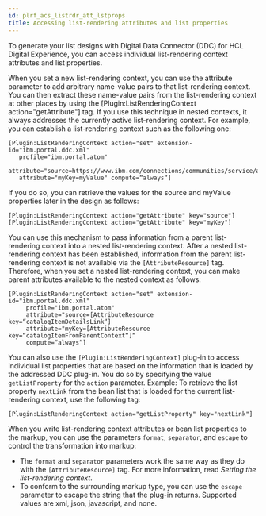 ```yaml
---
id: plrf_acs_listrdr_att_lstprops
title: Accessing list-rendering attributes and list properties
---
```





To generate your list designs with Digital Data Connector \(DDC\) for HCL Digital Experience, you can access individual list-rendering context attributes and list properties.

When you set a new list-rendering context, you can use the attribute parameter to add arbitrary name-value pairs to that list-rendering context. You can then extract these name-value pairs from the list-rendering context at other places by using the \[Plugin:ListRenderingContext action="getAttribute"\] tag. If you use this technique in nested contexts, it always addresses the currently active list-rendering context. For example, you can establish a list-rendering context such as the following one:

```
[Plugin:ListRenderingContext action="set" extension-id="ibm.portal.ddc.xml"
   profile="ibm.portal.atom"
   attribute="source=https://www.ibm.com/connections/communities/service/atom/catalog/public"
   attribute="myKey=myValue" compute=“always“]
```

If you do so, you can retrieve the values for the source and myValue properties later in the design as follows:

```
[Plugin:ListRenderingContext action="getAttribute" key="source"]
[Plugin:ListRenderingContext action="getAttribute" key="myKey"]
```

You can use this mechanism to pass information from a parent list-rendering context into a nested list-rendering context. After a nested list-rendering context has been established, information from the parent list-rendering context is not available via the `[AttributeResource]` tag. Therefore, when you set a nested list-rendering context, you can make parent attributes available to the nested context as follows:

```
[Plugin:ListRenderingContext action="set" extension-id="ibm.portal.ddc.xml"
     profile="ibm.portal.atom"
     attribute="source=[AttributeResource key=“catalogItemDetailsLink“]
     attribute="myKey=[AttributeResource key=“catalogItemFromParentContext“]“ 
     compute=“always“]
```

You can also use the `[Plugin:ListRenderingContext]` plug-in to access individual list properties that are based on the information that is loaded by the addressed DDC plug-in. You do so by specifying the value `getListProperty` for the `action` parameter. Example: To retrieve the list property `nextLink` from the bean list that is loaded for the current list-rendering context, use the following tag:

```
[Plugin:ListRenderingContext action="getListProperty" key="nextLink"]
```

When you write list-rendering context attributes or bean list properties to the markup, you can use the parameters `format`, `separator`, and `escape` to control the transformation into markup:

-   The `format` and `separator` parameters work the same way as they do with the `[AttributeResource]` tag. For more information, read *Setting the list-rendering context*.
-   To conform to the surrounding markup type, you can use the `escape` parameter to escape the string that the plug-in returns. Supported values are xml, json, javascript, and none.

